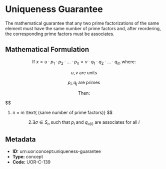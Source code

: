 # Uniqueness Guarantee

The mathematical guarantee that any two prime factorizations of the same element must have the same number of prime factors and, after reordering, the corresponding prime factors must be associates.

## Mathematical Formulation

$$
\text{If } x = u \cdot p_1 \cdot p_2 \cdot \ldots \cdot p_n = v \cdot q_1 \cdot q_2 \cdot \ldots \cdot q_m \text{ where:}
$$

$$
u, v \text{ are units}
$$

$$
p_i, q_j \text{ are primes}
$$

$$
\text{Then:}
$$

$$
1. n = m \text{ (same number of prime factors)}
$$

$$
2. \exists \sigma \in S_n \text{ such that } p_i \text{ and } q_{\sigma(i)} \text{ are associates for all } i
$$

## Metadata

- **ID:** urn:uor:concept:uniqueness-guarantee
- **Type:** concept
- **Code:** UOR-C-139
